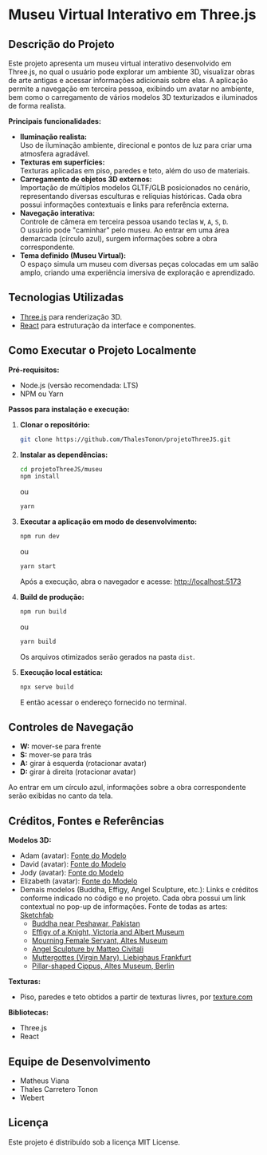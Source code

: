 # Museu Virtual Interativo em Three.js

## Descrição do Projeto

Este projeto apresenta um museu virtual interativo desenvolvido em Three.js, no qual o usuário pode explorar um ambiente 3D, visualizar obras de arte antigas e acessar informações adicionais sobre elas. A aplicação permite a navegação em terceira pessoa, exibindo um avatar no ambiente, bem como o carregamento de vários modelos 3D texturizados e iluminados de forma realista.

**Principais funcionalidades:**

- **Iluminação realista:**  
   Uso de iluminação ambiente, direcional e pontos de luz para criar uma atmosfera agradável.
- **Texturas em superfícies:**  
   Texturas aplicadas em piso, paredes e teto, além do uso de materiais.
- **Carregamento de objetos 3D externos:**  
   Importação de múltiplos modelos GLTF/GLB posicionados no cenário, representando diversas esculturas e relíquias históricas. Cada obra possui informações contextuais e links para referência externa.
- **Navegação interativa:**  
   Controle de câmera em terceira pessoa usando teclas `W`, `A`, `S`, `D`.  
   O usuário pode "caminhar" pelo museu. Ao entrar em uma área demarcada (círculo azul), surgem informações sobre a obra correspondente.
- **Tema definido (Museu Virtual):**  
   O espaço simula um museu com diversas peças colocadas em um salão amplo, criando uma experiência imersiva de exploração e aprendizado.

## Tecnologias Utilizadas

- [Three.js](https://threejs.org/) para renderização 3D.
- [React](https://reactjs.org/) para estruturação da interface e componentes.

## Como Executar o Projeto Localmente

**Pré-requisitos:**

- Node.js (versão recomendada: LTS)
- NPM ou Yarn

**Passos para instalação e execução:**

1. **Clonar o repositório:**
   ```bash
   git clone https://github.com/ThalesTonon/projetoThreeJS.git
   ```
2. **Instalar as dependências:**
   ```bash
   cd projetoThreeJS/museu
   npm install
   ```
   ou
   ```bash
   yarn
   ```
3. **Executar a aplicação em modo de desenvolvimento:**

   ```bash
   npm run dev
   ```

   ou

   ```bash
   yarn start
   ```

   Após a execução, abra o navegador e acesse:
   [http://localhost:5173](http://localhost:5173/)

4. **Build de produção:**

   ```bash
   npm run build
   ```

   ou

   ```bash
   yarn build
   ```

   Os arquivos otimizados serão gerados na pasta `dist`.

5. **Execução local estática:**
   ```bash
   npx serve build
   ```
   E então acessar o endereço fornecido no terminal.

## Controles de Navegação

- **W:** mover-se para frente
- **S:** mover-se para trás
- **A:** girar à esquerda (rotacionar avatar)
- **D:** girar à direita (rotacionar avatar)

Ao entrar em um círculo azul, informações sobre a obra correspondente serão exibidas no canto da tela.

## Créditos, Fontes e Referências

**Modelos 3D:**

- Adam (avatar): [Fonte do Modelo](https://www.mixamo.com/#/?page=1&query=adam&type=Character)
- David (avatar): [Fonte do Modelo](https://www.mixamo.com/#/?page=1&query=david&type=Character)
- Jody (avatar): [Fonte do Modelo](https://www.mixamo.com/#/?page=1&query=jody&type=Character)
- Elizabeth (avatar): [Fonte do Modelo](https://www.mixamo.com/#/?page=1&query=elizabeth&type=Character)
- Demais modelos (Buddha, Effigy, Angel Sculpture, etc.): Links e créditos conforme indicado no código e no projeto. Cada obra possui um link contextual no pop-up de informações. Fonte de todas as artes: [Sketchfab](https://sketchfab.com/)
  - [Buddha near Peshawar, Pakistan](https://sketchfab.com/3d-models/buddha-near-peshawar-pakistan-28f352a2a67f42c7a3f4b148410b3dce)
  - [Effigy of a Knight, Victoria and Albert Museum](https://sketchfab.com/3d-models/effigy-of-a-knight-victoria-and-albert-museum-74f83358216a4698b7322faa0132c78b)
  - [Mourning Female Servant, Altes Museum](https://sketchfab.com/3d-models/mourning-female-servant-altes-museum-berlin-e615dd96a3d8463d903dad78f76db7ba)
  - [Angel Sculpture by Matteo Civitali](https://sketchfab.com/3d-models/angel-sculpture-by-matteo-civitali-c44411ccbd97489ab3097a0e09a3d137)
  - [Muttergottes (Virgin Mary), Liebighaus Frankfurt](https://sketchfab.com/3d-models/muttergottes-virgin-mary-liebighaus-frankfurt-2ebb8d700e0e410f9c22e62972b2e57b)
  - [Pillar-shaped Cippus, Altes Museum, Berlin](https://sketchfab.com/3d-models/pillar-shaped-cippus-altes-museum-berlin-ecc6ec191b214ba49d73b7c7aa29cc7f)

**Texturas:**

- Piso, paredes e teto obtidos a partir de texturas livres, por
  [texture.com](https://www.textures.com/)

**Bibliotecas:**

- Three.js
- React

## Equipe de Desenvolvimento

- Matheus Viana
- Thales Carretero Tonon
- Webert

## Licença

Este projeto é distribuído sob a licença MIT License.